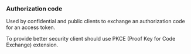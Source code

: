 ### Authorization code

Used by confidential and public clients to exchange an authorization code for an access token.

To provide better security client should use PKCE (Proof Key for Code Exchange) extension.